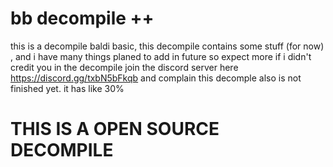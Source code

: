 # bb decompile ++
this is a decompile baldi basic, this decompile contains some stuff (for now) , and i have many things planed to add in future so expect more
if i didn't credit you in the decompile join the discord server here https://discord.gg/txbN5bFkqb and complain
this decomple also is not finished yet. it has like 30%

# THIS IS A OPEN SOURCE DECOMPILE 
